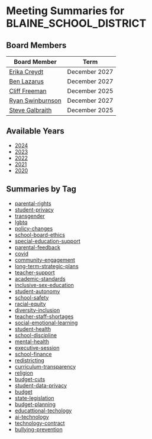 # Meeting Summaries for BLAINE_SCHOOL_DISTRICT

## Board Members

| Board Member       | Term           |
|--------------------|----------------|
| [Erika Creydt](board_member_322.md) | December 2027 |
| [Ben Lazarus](board_member_323.md) | December 2027 |
| [Cliff Freeman](board_member_324.md) | December 2025 |
| [Ryan Swinburnson](board_member_325.md) | December 2027 |
| [Steve Galbraith](board_member_326.md) | December 2025 |

## Available Years
- [2024](school_board_63_year_2024.md)
- [2023](school_board_63_year_2023.md)
- [2022](school_board_63_year_2022.md)
- [2021](school_board_63_year_2021.md)
- [2020](school_board_63_year_2020.md)

## Summaries by Tag
- [parental-rights](school_board_63_tag_parental-rights.md)
- [student-privacy](school_board_63_tag_student-privacy.md)
- [transgender](school_board_63_tag_transgender.md)
- [lgbtq](school_board_63_tag_lgbtq.md)
- [policy-changes](school_board_63_tag_policy-changes.md)
- [school-board-ethics](school_board_63_tag_school-board-ethics.md)
- [special-education-support](school_board_63_tag_special-education-support.md)
- [parental-feedback](school_board_63_tag_parental-feedback.md)
- [covid](school_board_63_tag_covid.md)
- [community-engagement](school_board_63_tag_community-engagement.md)
- [long-term-strategic-plans](school_board_63_tag_long-term-strategic-plans.md)
- [teacher-support](school_board_63_tag_teacher-support.md)
- [academic-standards](school_board_63_tag_academic-standards.md)
- [inclusive-sex-education](school_board_63_tag_inclusive-sex-education.md)
- [student-autonomy](school_board_63_tag_student-autonomy.md)
- [school-safety](school_board_63_tag_school-safety.md)
- [racial-equity](school_board_63_tag_racial-equity.md)
- [diversity-inclusion](school_board_63_tag_diversity-inclusion.md)
- [teacher-staff-shortages](school_board_63_tag_teacher-staff-shortages.md)
- [social-emotional-learning](school_board_63_tag_social-emotional-learning.md)
- [student-health](school_board_63_tag_student-health.md)
- [school-discipline](school_board_63_tag_school-discipline.md)
- [mental-health](school_board_63_tag_mental-health.md)
- [executive-session](school_board_63_tag_executive-session.md)
- [school-finance](school_board_63_tag_school-finance.md)
- [redistricting](school_board_63_tag_redistricting.md)
- [curriculum-transparency](school_board_63_tag_curriculum-transparency.md)
- [religion](school_board_63_tag_religion.md)
- [budget-cuts](school_board_63_tag_budget-cuts.md)
- [student-data-privacy](school_board_63_tag_student-data-privacy.md)
- [budget](school_board_63_tag_budget.md)
- [state-legislation](school_board_63_tag_state-legislation.md)
- [budget-planning](school_board_63_tag_budget-planning.md)
- [educattional-techology](school_board_63_tag_educattional-techology.md)
- [ai-technology](school_board_63_tag_ai-technology.md)
- [technology-contract](school_board_63_tag_technology-contract.md)
- [bullying-prevention](school_board_63_tag_bullying-prevention.md)

